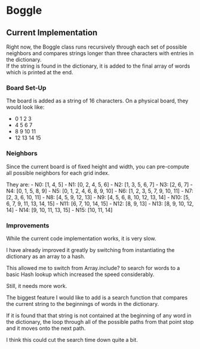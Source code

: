 # Boggle

## Current Implementation
Right now, the Boggle class runs recursively through each set of possible neighbors and compares strings longer than three characters with entries in the dictionary.  
If the string is found in the dictionary, it is added to the final array of words which is printed at the end.

### Board Set-Up
The board is added as a string of 16 characters.
On a physical board, they would look like:
+  0  1  2  3  
+  4  5  6  7
+  8  9 10 11
+ 12 13 14 15
 
### Neighbors
<p>Since the current board is of fixed height and width, you can pre-compute all possible neighbors for each grid index.</p>
They are:
- N0:  [1, 4, 5]
- N1:  [0, 2, 4, 5, 6]
- N2:  [1, 3, 5, 6, 7]
- N3:  [2, 6, 7]
- N4:  [0, 1, 5, 8, 9]
- N5:  [0, 1, 2, 4, 6, 8, 9, 10]
- N6:  [1, 2, 3, 5, 7, 9, 10, 11]
- N7:  [2, 3, 6, 10, 11]
- N8:  [4, 5, 9, 12, 13]
- N9:  [4, 5, 6, 8, 10, 12, 13, 14]
- N10: [5, 6, 7, 9, 11, 13, 14, 15]
- N11: [6, 7, 10, 14, 15]
- N12: [8, 9, 13]
- N13: [8, 9, 10, 12, 14]
- N14: [9, 10, 11, 13, 15]
- N15: [10, 11, 14]

### Improvements
<p>While the current code implementation works, it is very slow.</p>
<p>I have already improved it greatly by switching from instantiating the dictionary as an array to a hash.</p>
<p>This allowed me to switch from Array.include? to search for words to a basic Hash lookup which increased the speed considerably.</p>
<p>Still, it needs more work.</p>
<p>The biggest feature I would like to add is a search function that compares the current string to the beginnings of words in the dictionary.  </p>
<p>If it is found that that string is not contained at the beginning of any word in the dictionary, the loop through all of the possible paths from that point stop and it moves onto the next path.</p>
<p>I think this could cut the search time down quite a bit.</p>


